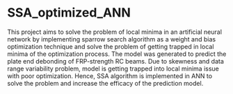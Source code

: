 # SSA_optimized_ANN
This project aims to solve the problem of local minima in an artificial neural network by implementing sparrow search algorithm as a weight and bias optimization technique and solve the problem of getting trapped in local minima of the optimization process. The model was generated to predict the plate end debonding of FRP-strength RC beams. Due to skewness and data range variability problem, model is getting trapped into local minima issue with poor optimization. Hence, SSA algorithm is implemented in ANN to solve the problem and increase the efficacy of the prediction model.
